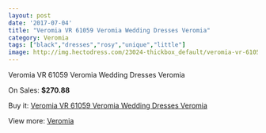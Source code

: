 ```yaml
---
layout: post
date: '2017-07-04'
title: "Veromia VR 61059 Veromia Wedding Dresses Veromia"
category: Veromia
tags: ["black","dresses","rosy","unique","little"]
image: http://img.hectodress.com/23024-thickbox_default/veromia-vr-61059-veromia-wedding-dresses-veromia.jpg
---
```

Veromia VR 61059 Veromia Wedding Dresses Veromia

On Sales: **$270.88**
<a href="https://www.hectodress.com/veromia/10686-veromia-vr-61059-veromia-wedding-dresses-veromia.html"><amp-img layout="responsive" width="600" height="600" src="//img.hectodress.com/23024-thickbox_default/veromia-vr-61059-veromia-wedding-dresses-veromia.jpg" alt="Veromia VR 61059 Veromia Wedding Dresses Veromia 0" /></a>
<a href="https://www.hectodress.com/veromia/10686-veromia-vr-61059-veromia-wedding-dresses-veromia.html"><amp-img layout="responsive" width="600" height="600" src="//img.hectodress.com/23026-thickbox_default/veromia-vr-61059-veromia-wedding-dresses-veromia.jpg" alt="Veromia VR 61059 Veromia Wedding Dresses Veromia 1" /></a>
<a href="https://www.hectodress.com/veromia/10686-veromia-vr-61059-veromia-wedding-dresses-veromia.html"><amp-img layout="responsive" width="600" height="600" src="//img.hectodress.com/23025-thickbox_default/veromia-vr-61059-veromia-wedding-dresses-veromia.jpg" alt="Veromia VR 61059 Veromia Wedding Dresses Veromia 2" /></a>

Buy it: [Veromia VR 61059 Veromia Wedding Dresses Veromia](https://www.hectodress.com/veromia/10686-veromia-vr-61059-veromia-wedding-dresses-veromia.html "Veromia VR 61059 Veromia Wedding Dresses Veromia")

View more: [Veromia](https://www.hectodress.com/171-veromia "Veromia")
